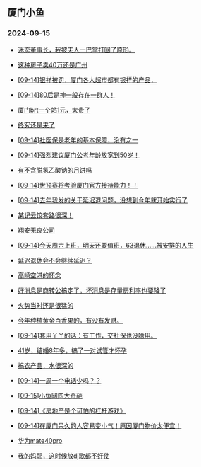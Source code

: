 ## 厦门小鱼 
### 2024-09-15

+ [迷恋董事长，我被夫人一巴掌打回了原形。](http://bbs.xmfish.com/read-htm-tid-18243519.html)

+ [这种房子卖40万还是广州](http://bbs.xmfish.com/read-htm-tid-18243393.html)

+ [[09-14]银祥被罚，厦门各大超市都有银祥的产品，](http://bbs.xmfish.com/read-htm-tid-18243496.html)

+ [[09-14]80后是神一般存在一群人！](http://bbs.xmfish.com/read-htm-tid-18243432.html)

+ [厦门brt一个站1元，太贵了](http://bbs.xmfish.com/read-htm-tid-18243441.html)

+ [终究还是来了](http://bbs.xmfish.com/read-htm-tid-18243357.html)

+ [[09-14]社医保是老年的基本保障，没有之一](http://bbs.xmfish.com/read-htm-tid-18243452.html)

+ [[09-14]强烈建议厦门公考年龄放宽到50岁！](http://bbs.xmfish.com/read-htm-tid-18243580.html)

+ [有不含脱氢乙酸钠的月饼吗](http://bbs.xmfish.com/read-htm-tid-18243424.html)

+ [[09-14]世预赛将考验厦门官方接待能力！！](http://bbs.xmfish.com/read-htm-tid-18243514.html)

+ [[09-14]去年我发的关于延迟退问题，没想到今年就开始实行了](http://bbs.xmfish.com/read-htm-tid-18243494.html)

+ [某记云饺套路很深！](http://bbs.xmfish.com/read-htm-tid-18243542.html)

+ [翔安无良公司](http://bbs.xmfish.com/read-htm-tid-18243464.html)

+ [[09-14]今天周六上班，明天还要值班，63退休……被安排的人生](http://bbs.xmfish.com/read-htm-tid-18243562.html)

+ [延迟退休会不会继续延迟？](http://bbs.xmfish.com/read-htm-tid-18243509.html)

+ [高崎空港的怀念](http://bbs.xmfish.com/read-htm-tid-18243498.html)

+ [好消息是商转公搞定了，坏消息是存量房利率也要降了](http://bbs.xmfish.com/read-htm-tid-18243524.html)

+ [火势当时还是很猛的](http://bbs.xmfish.com/read-htm-tid-18243625.html)

+ [今年种植黄金百香果的，有没有发财。](http://bbs.xmfish.com/read-htm-tid-18243676.html)

+ [[09-14]套用丫丫的话：有工作，交社保也没啥用。](http://bbs.xmfish.com/read-htm-tid-18243660.html)

+ [41岁，结婚8年多，搞了一对试管才怀孕](http://bbs.xmfish.com/read-htm-tid-18243704.html)

+ [搞农产品，水很深的](http://bbs.xmfish.com/read-htm-tid-18243669.html)

+ [[09-14]一周一个电话少吗？？](http://bbs.xmfish.com/read-htm-tid-18243576.html)

+ [[09-15]小鱼网四大奇葩](http://bbs.xmfish.com/read-htm-tid-18243726.html)

+ [[09-14]《房地产是个可怕的杠杆游戏》](http://bbs.xmfish.com/read-htm-tid-18243635.html)

+ [[09-14]在厦门呆久的人容易变小气！原因厦门物价太便宜！](http://bbs.xmfish.com/read-htm-tid-18243711.html)

+ [华为mate40pro](http://bbs.xmfish.com/read-htm-tid-18243614.html)

+ [我的妈耶，这时候放dj歌都不好使](http://bbs.xmfish.com/read-htm-tid-18243705.html)

